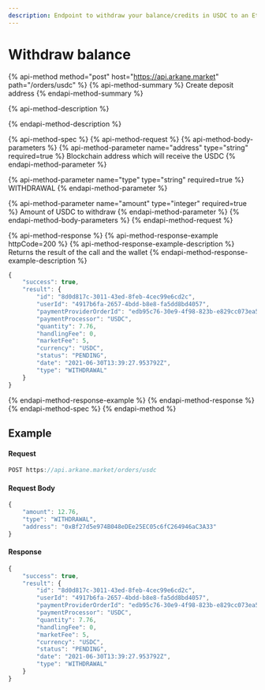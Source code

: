 ```yaml
---
description: Endpoint to withdraw your balance/credits in USDC to an Ethereum wallet
---
```


# Withdraw balance

{% api-method method="post" host="https://api.arkane.market" path="/orders/usdc" %}
{% api-method-summary %}
Create deposit address
{% endapi-method-summary %}

{% api-method-description %}

{% endapi-method-description %}

{% api-method-spec %}
{% api-method-request %}
{% api-method-body-parameters %}
{% api-method-parameter name="address" type="string" required=true %}
Blockchain address which will receive the USDC
{% endapi-method-parameter %}

{% api-method-parameter name="type" type="string" required=true %}
WITHDRAWAL
{% endapi-method-parameter %}

{% api-method-parameter name="amount" type="integer" required=true %}
Amount of USDC to withdraw
{% endapi-method-parameter %}
{% endapi-method-body-parameters %}
{% endapi-method-request %}

{% api-method-response %}
{% api-method-response-example httpCode=200 %}
{% api-method-response-example-description %}
Returns the result of the call and the wallet 
{% endapi-method-response-example-description %}

```javascript
{
    "success": true,
    "result": {
        "id": "8d0d817c-3011-43ed-8feb-4cec99e6cd2c",
        "userId": "4917b6fa-2657-4bdd-b8e8-fa5dd8bd4057",
        "paymentProviderOrderId": "edb95c76-30e9-4f98-823b-e829cc073ea5",
        "paymentProcessor": "USDC",
        "quantity": 7.76,
        "handlingFee": 0,
        "marketFee": 5,
        "currency": "USDC",
        "status": "PENDING",
        "date": "2021-06-30T13:39:27.953792Z",
        "type": "WITHDRAWAL"
    }
}
```
{% endapi-method-response-example %}
{% endapi-method-response %}
{% endapi-method-spec %}
{% endapi-method %}

## Example

#### Request

```javascript
POST https://api.arkane.market/orders/usdc
```

#### Request Body

```javascript
{
    "amount": 12.76,
    "type": "WITHDRAWAL",
    "address": "0xBf27d5e974B048eDEe25EC05c6fC264946aC3A33"
}
```

#### Response

```javascript
{
    "success": true,
    "result": {
        "id": "8d0d817c-3011-43ed-8feb-4cec99e6cd2c",
        "userId": "4917b6fa-2657-4bdd-b8e8-fa5dd8bd4057",
        "paymentProviderOrderId": "edb95c76-30e9-4f98-823b-e829cc073ea5",
        "paymentProcessor": "USDC",
        "quantity": 7.76,
        "handlingFee": 0,
        "marketFee": 5,
        "currency": "USDC",
        "status": "PENDING",
        "date": "2021-06-30T13:39:27.953792Z",
        "type": "WITHDRAWAL"
    }
}
```

